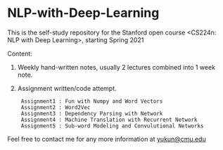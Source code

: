 # NLP-with-Deep-Learning

This is the self-study repository for the Stanford open course <CS224n: NLP with Deep Learning>, starting Spring 2021

Content: 

1. Weekly hand-written notes, usually 2 lectures combined into 1 week note.

2. Assignment written/code attempt.

		Assignment1 : Fun with Numpy and Word Vectors
		Assignment2 : Word2Vec
		Assignment3 : Dependency Parsing with Network
		Assignment4 : Machine Translation with Recurrent Network
		Assignment5 : Sub-word Modeling and Convulutional Networks

Feel free to contact me for any more information at yukun@cmu.edu

